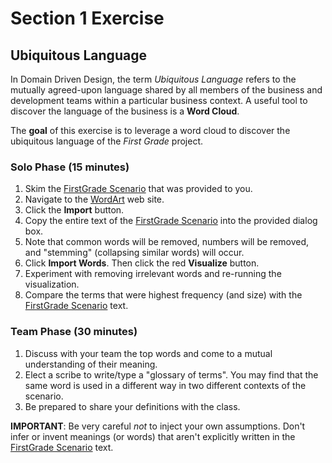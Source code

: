 # Section 1 Exercise

## Ubiquitous Language
In Domain Driven Design, the term *Ubiquitous Language* refers to the mutually agreed-upon language shared by all members of the business and development teams within a particular business context. A useful tool to discover the language of the business is a **Word Cloud**. 

The **goal** of this exercise is to leverage a word cloud to discover the ubiquitous language of the *First Grade* project.

### Solo Phase (15 minutes)
1)  Skim the [FirstGrade Scenario](https://github.com/DDDDevNexus2020/FirstGrade/blob/master/docs/Scenario.md) that was provided to you.
2)  Navigate to the [WordArt](https://wordart.com/create) web site.
3)  Click the **Import** button.
4)  Copy the entire text of the [FirstGrade Scenario](https://github.com/DDDDevNexus2020/FirstGrade/blob/master/docs/Scenario.md) into the provided dialog box.
5)  Note that common words will be removed, numbers will be removed, and "stemming" (collapsing similar words) will occur.
6)  Click **Import Words**. Then click the red **Visualize** button.
7)  Experiment with removing irrelevant words and re-running the visualization.
8)  Compare the terms that were highest frequency (and size) with the [FirstGrade Scenario](https://github.com/DDDDevNexus2020/FirstGrade/blob/master/docs/Scenario.md) text.

### Team Phase (30 minutes)
1)  Discuss with your team the top words and come to a mutual understanding of their meaning.
2)  Elect a scribe to write/type a "glossary of terms". You may find that the same word is used in a different way in two different contexts of the scenario.
3)  Be prepared to share your definitions with the class.

**IMPORTANT**: Be very careful *not* to inject your own assumptions. Don't infer or invent meanings (or words) that aren't explicitly written in the [FirstGrade Scenario](https://github.com/DDDDevNexus2020/FirstGrade/blob/master/docs/Scenario.md) text.